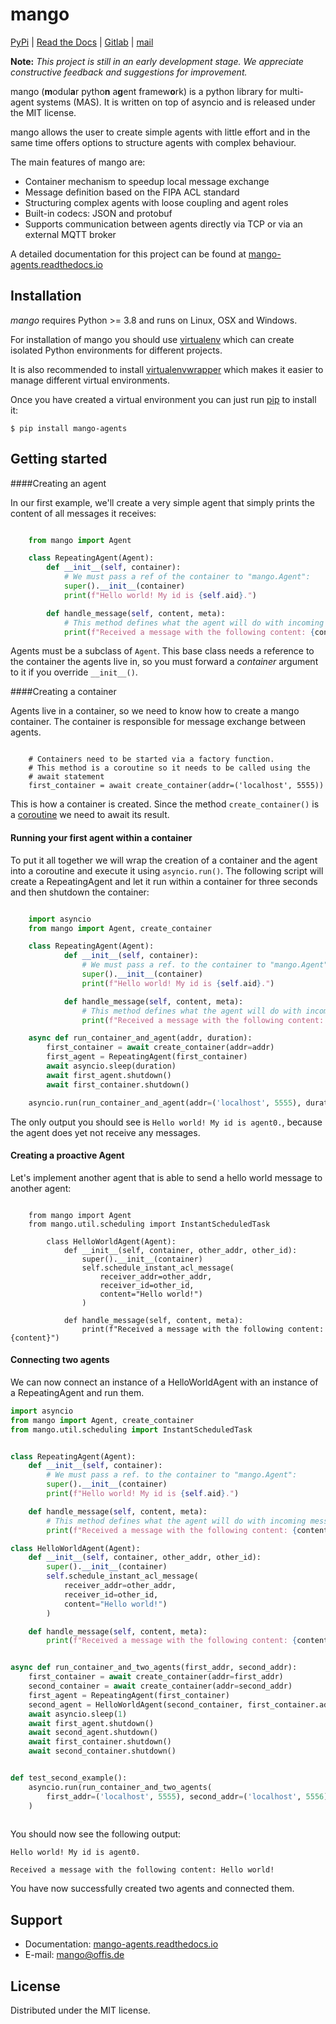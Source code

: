# mango

[PyPi](https://pypi.org/project/mango-agents/) | [Read the Docs](https://mango-agents.readthedocs.io)
| [Gitlab](https://gitlab.com/mango-agents/mango) | [mail](mailto:mango@offis.de)

**Note:** _This project is still in an early development stage. 
We appreciate constructive feedback and suggestions for improvement._

mango (**m**odul**a**r pytho**n** a**g**ent framew**o**rk) is a python library for multi-agent systems (MAS).
It is written on top of asyncio and is released under the MIT license.

mango allows the user to create simple agents with little effort and in the same time offers options 
to structure agents with complex behaviour.

The main features of mango are:
 - Container mechanism to speedup local message exchange
 - Message definition based on the FIPA ACL standard
 - Structuring complex agents with loose coupling and agent roles
 - Built-in codecs: JSON and protobuf
 - Supports communication between agents directly via TCP or via an external MQTT broker

A detailed documentation for this project can be found at [mango-agents.readthedocs.io](https://mango-agents.readthedocs.io)

## Installation

*mango* requires Python >= 3.8 and runs on Linux, OSX and Windows.

For installation of mango you should use
[virtualenv](https://virtualenv.pypa.io/en/latest/#) which can create isolated Python environments for different projects.

It is also recommended to install
[virtualenvwrapper](https://virtualenvwrapper.readthedocs.io/en/latest/index.html)
which makes it easier to manage different virtual environments.

Once you have created a virtual environment you can just run [pip](https://pip.pypa.io/en/stable/) to install it:

    $ pip install mango-agents

## Getting started

####Creating an agent

In our first example, we'll create a very simple agent that simply prints the content of
all messages it receives:

```python

    from mango import Agent

    class RepeatingAgent(Agent):
        def __init__(self, container):
            # We must pass a ref of the container to "mango.Agent":
            super().__init__(container)
            print(f"Hello world! My id is {self.aid}.")

        def handle_message(self, content, meta):
            # This method defines what the agent will do with incoming messages.
            print(f"Received a message with the following content: {content}")
```
Agents must be a subclass of `Agent`. This base class needs
a reference to the container the agents live in, so you must forward
a *container* argument to it if you override `__init__()`.

####Creating a container

Agents live in a container, so we need to know how to create a mango container.
The container is responsible for message exchange between agents.

```python3

    # Containers need to be started via a factory function.
    # This method is a coroutine so it needs to be called using the
    # await statement
    first_container = await create_container(addr=('localhost', 5555))
```

This is how a container is created. Since the method `create_container()` is a
[coroutine](https://docs.python.org/3.9/library/asyncio-task.html) we need to await its result. 

#### Running your first agent within a container

To put it all together we will wrap the creation of a container and the agent into a coroutine
and execute it using `asyncio.run()`.
The following script will create a RepeatingAgent
and let it run within a container for three seconds and
then shutdown the container:

```python

    import asyncio
    from mango import Agent, create_container

    class RepeatingAgent(Agent):
            def __init__(self, container):
                # We must pass a ref. to the container to "mango.Agent":
                super().__init__(container)
                print(f"Hello world! My id is {self.aid}.")

            def handle_message(self, content, meta):
                # This method defines what the agent will do with incoming messages.
                print(f"Received a message with the following content: {content}")

    async def run_container_and_agent(addr, duration):
        first_container = await create_container(addr=addr)
        first_agent = RepeatingAgent(first_container)
        await asyncio.sleep(duration)
        await first_agent.shutdown()
        await first_container.shutdown()

    asyncio.run(run_container_and_agent(addr=('localhost', 5555), duration=3))
```
The only output you should see is `Hello world! My id is agent0.`, because
the agent does yet not receive any messages.

#### Creating a proactive Agent

Let's implement another agent that is able to send a hello world message
to another agent:

```python3

    from mango import Agent
    from mango.util.scheduling import InstantScheduledTask

        class HelloWorldAgent(Agent):
            def __init__(self, container, other_addr, other_id):
                super().__init__(container)
                self.schedule_instant_acl_message(
                    receiver_addr=other_addr,
                    receiver_id=other_id,
                    content="Hello world!")
                )

            def handle_message(self, content, meta):
                print(f"Received a message with the following content: {content}")
```
#### Connecting two agents
We can now connect an instance of a HelloWorldAgent with an instance of a RepeatingAgent and run them.
```python
import asyncio
from mango import Agent, create_container
from mango.util.scheduling import InstantScheduledTask


class RepeatingAgent(Agent):
    def __init__(self, container):
        # We must pass a ref. to the container to "mango.Agent":
        super().__init__(container)
        print(f"Hello world! My id is {self.aid}.")

    def handle_message(self, content, meta):
        # This method defines what the agent will do with incoming messages.
        print(f"Received a message with the following content: {content}")

class HelloWorldAgent(Agent):
    def __init__(self, container, other_addr, other_id):
        super().__init__(container)
        self.schedule_instant_acl_message(
            receiver_addr=other_addr,
            receiver_id=other_id,
            content="Hello world!")
        )

    def handle_message(self, content, meta):
        print(f"Received a message with the following content: {content}")


async def run_container_and_two_agents(first_addr, second_addr):
    first_container = await create_container(addr=first_addr)
    second_container = await create_container(addr=second_addr)
    first_agent = RepeatingAgent(first_container)
    second_agent = HelloWorldAgent(second_container, first_container.addr, first_agent.aid)
    await asyncio.sleep(1)
    await first_agent.shutdown()
    await second_agent.shutdown()
    await first_container.shutdown()
    await second_container.shutdown()


def test_second_example():
    asyncio.run(run_container_and_two_agents(
        first_addr=('localhost', 5555), second_addr=('localhost', 5556))
    )
    
```

You should now see the following output:

`Hello world! My id is agent0.`

`Received a message with the following content: Hello world!`

You have now successfully created two agents and connected them.

## Support
- Documentation: [mango-agents.readthedocs.io](https://mango-agents.readthedocs.io)
- E-mail: [mango@offis.de](mailto:mango@offis.de)

## License

Distributed under the MIT license. 

[comment]: <> (##TODO  Release History * 0.0.1 First TCPContainer with json)
[comment]: <> (* 0.0.2 * Added MQTTContainer and protobuf support  )

